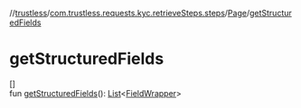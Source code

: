 //[trustless](../../../index.md)/[com.trustless.requests.kyc.retrieveSteps.steps](../index.md)/[Page](index.md)/[getStructuredFields](get-structured-fields.md)

# getStructuredFields

[]\
fun [getStructuredFields](get-structured-fields.md)(): [List](https://kotlinlang.org/api/latest/jvm/stdlib/kotlin.collections/-list/index.html)&lt;[FieldWrapper](../../com.trustless.requests.kyc.retrieveSteps.steps.wrapper/-field-wrapper/index.md)&gt;
